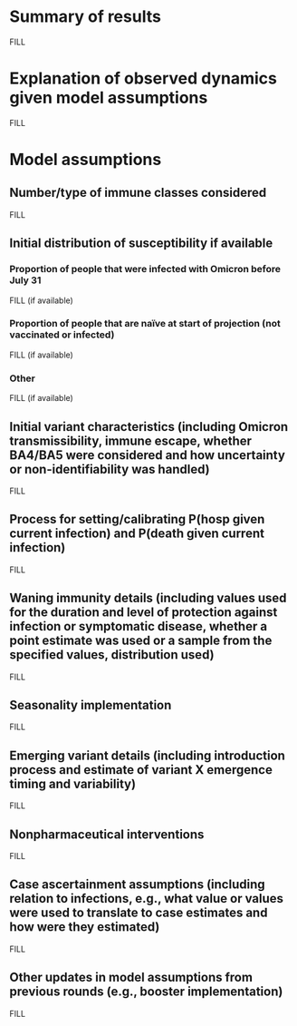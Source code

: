# Summary of results
FILL 

# Explanation of observed dynamics given model assumptions
FILL

# Model assumptions
## Number/type of immune classes considered
FILL

## Initial distribution of susceptibility if available
### Proportion of people that were infected with Omicron before July 31
FILL (if available)
### Proportion of people that are naïve at start of projection (not vaccinated or infected)
FILL (if available)
### Other
FILL (if available)

## Initial variant characteristics (including Omicron transmissibility, immune escape, whether BA4/BA5 were considered and how uncertainty or non-identifiability was handled) 
FILL

## Process for setting/calibrating P(hosp given current infection) and P(death given current infection)
FILL

## Waning immunity details (including values used for the duration and level of protection against infection or symptomatic disease, whether a point estimate was used or a sample from the specified values, distribution used)
FILL

## Seasonality implementation
FILL

## Emerging variant details (including introduction process and estimate of variant X emergence timing and variability)
FILL

## Nonpharmaceutical interventions 
FILL

## Case ascertainment assumptions (including relation to infections, e.g., what value or values were used to translate to case estimates and how were they estimated)
FILL

## Other updates in model assumptions from previous rounds (e.g., booster implementation)
FILL
